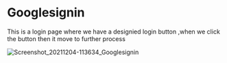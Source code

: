 # Googlesignin

This is a login page where we have a designied login button ,when we click the button then it move to further process
 

![Screenshot_20211204-113634_Googlesignin](https://user-images.githubusercontent.com/78291678/144699904-856ff47d-a002-45fc-a3d8-875c15be4935.jpg)


